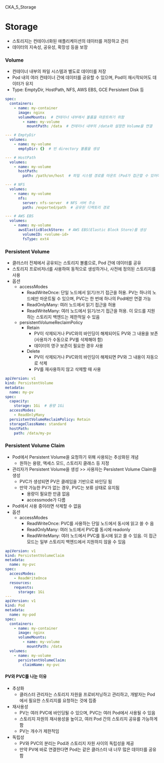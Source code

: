 CKA_5_Storage

# Storage
- 스토리지는 컨테이너화된 애플리케이션의 데이터를 저장하고 관리
- 데이터의 지속성, 공유성, 확장성 등을 보장

### Volume
- 컨테이너 내부의 파일 시스템과 별도로 데이터를 저장
- Pod 내의 여러 컨테이너 간에 데이터를 공유할 수 있으며, Pod이 재시작되어도 데이터가 유지
- Type: EmptyDir, HostPath, NFS, AWS EBS, GCE Persistent Disk 등
```yaml
spec:
  containers:
    - name: my-container
      image: nginx
      volumeMounts:  # 컨테이너 내부에서 볼륨을 마운트하기 위함
        - name: my-volume
          mountPath: /data  # 컨테이너 내부의 /data와 설정한 Volume을 연결

--- # EmptyDir
  volumes:
    - name: my-volume
      emptyDir: {}  # 빈 directory 볼륨을 생성

--- # HostPath
  volumes:
    - name: my-volume
      hostPath:
        path: /path/on/host  # 파일 시스템 경로를 마운트 (Pod가 접근할 수 있어야함)

--- # NFS
  volumes:
    - name: my-volume
      nfs:
        server: nfs-server  # NFS 서버 주소
        path: /exported/path  # 공유된 디렉토리 경로

--- # AWS EBS
  volumes:
    - name: my-volume
      awsElasticBlockStore:  # AWS EBS(Elastic Block Store)를 생성
        volumeID: <volume-id>
        fsType: ext4
```


### Persistent Volume
- 클러스터 전체에서 공유되는 스토리지 볼륨으로, Pod 간에 데이터를 공유
- 스토리지 프로비저너를 사용하여 동적으로 생성하거나, 사전에 정의된 스토리지를 사용
- 옵션
    - accessModes
        - ReadWriteOnce: 단일 노드에서 읽기/쓰기 접근을 허용. PV는 하나의 노드에만 마운트될 수 있으며, PVC는 한 번에 하나의 Pod에만 연결 가능
        - ReadOnlyMany: 여러 노드에서 읽기 접근을 허용
        - ReadWriteMany: 여러 노드에서 읽기/쓰기 접근을 허용. 이 모드를 지원하는 스토리지 백엔드는 제한적일 수 있음
    - persistentVolumeReclaimPolicy
        - Retain
            - PV이 삭제되거나 PVC와의 바인딩이 해제되어도 PV와 그 내용을 보존 (사용자가 수동으로 PV를 삭제해야 함)
            - 데이터의 영구 보존이 필요한 경우 사용
        - Delete
            - PV이 삭제되거나 PVC와의 바인딩이 해제되면 PV와 그 내용이 자동으로 삭제
            - PV를 재사용하지 않고 삭제할 때 사용
```yaml
apiVersion: v1
kind: PersistentVolume
metadata:
  name: my-pv
spec:
  capacity:
    storage: 1Gi  # 용량 1Gi
  accessModes:
    - ReadOnlyMany 
  persistentVolumeReclaimPolicy: Retain  
  storageClassName: standard
  hostPath:
    path: /data/my-pv
```


### Persistent Volume Claim
- Pod에서 Persistent Volume을 요청하기 위해 사용되는 추상화된 개념
    - 원하는 용량, 액세스 모드, 스토리지 클래스 등 지정
- 관리자가 Persistent Volume을 생성 >> 사용자는 Persistent Volume Claim을 생성
    - PVC가 생성되면 PV은 클레임을 기반으로 바인딩 됨
    - 만약 가능한 PV가 없는 경우, PVC는 보류 상태로 유지됨
        - 용량이 필요한 만큼 없음
        - accessmode가 다름
- Pod에서 사용 중이라면 삭제할 수 없음
- 옵션
    - accessModes
        - ReadWriteOnce: PVC를 사용하는 단일 노드에서 동시에 읽고 쓸 수 음
        - ReadOnlyMany: 여러 노드에서 PVC를 동시에 readonly
        - ReadWriteMany: 여러 노드에서 PVC를 동시에 읽고 쓸 수 있음. 이 접근 모드는 일부 스토리지 백엔드에서 지원하지 않을 수 있음
```yaml
apiVersion: v1
kind: PersistentVolumeClaim
metadata:
  name: my-pvc
spec:
  accessModes:
    - ReadWriteOnce
  resources:
    requests:
      storage: 1Gi
---
apiVersion: v1
kind: Pod
metadata:
  name: my-pod
spec:
  containers:
    - name: my-container
      image: nginx
      volumeMounts:
        - name: my-volume
          mountPath: /data
  volumes:
    - name: my-volume
      persistentVolumeClaim:
        claimName: my-pvc
```

#### PV와 PVC를 나눈 이유
- 추상화
    - 클러스터 관리자는 스토리지 자원을 프로비저닝하고 관리하고, 개발자는 Pod에서 필요한 스토리지를 요청하는 것에 집중
- 재사용성
    - PV는 여러 PVC에 바인딩될 수 있으며, PVC는 여러 Pod에서 사용될 수 있음
    - 스토리지 자원의 재사용성을 높이고, 여러 Pod 간의 스토리지 공유를 가능하게 함
    - PV는 개수가 제한적임
- 독립성
    - PV와 PVC의 분리는 Pod과 스토리지 자원 사이의 독립성을 제공 
    - 만약 PV에 바로 연결한다면 Pod는 같은 클러스터 내 너무 많은 데이터를 공유함